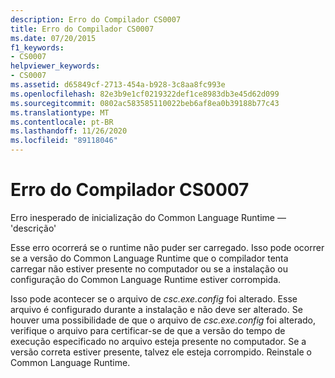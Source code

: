 ```yaml
---
description: Erro do Compilador CS0007
title: Erro do Compilador CS0007
ms.date: 07/20/2015
f1_keywords:
- CS0007
helpviewer_keywords:
- CS0007
ms.assetid: d65849cf-2713-454a-b928-3c8aa8fc993e
ms.openlocfilehash: 82e3b9e1cf0219322def1ce8983db3e45d62d099
ms.sourcegitcommit: 0802ac583585110022beb6af8ea0b39188b77c43
ms.translationtype: MT
ms.contentlocale: pt-BR
ms.lasthandoff: 11/26/2020
ms.locfileid: "89118046"
---
```

# <a name="compiler-error-cs0007"></a>Erro do Compilador CS0007

Erro inesperado de inicialização do Common Language Runtime — 'descrição'

 Esse erro ocorrerá se o runtime não puder ser carregado. Isso pode ocorrer se a versão do Common Language Runtime que o compilador tenta carregar não estiver presente no computador ou se a instalação ou configuração do Common Language Runtime estiver corrompida.

 Isso pode acontecer se o arquivo de *csc.exe.config* foi alterado. Esse arquivo é configurado durante a instalação e não deve ser alterado. Se houver uma possibilidade de que o arquivo de *csc.exe.config* foi alterado, verifique o arquivo para certificar-se de que a versão do tempo de execução especificado no arquivo esteja presente no computador. Se a versão correta estiver presente, talvez ele esteja corrompido. Reinstale o Common Language Runtime.
